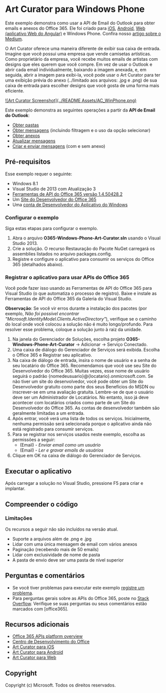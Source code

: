 # Art Curator para Windows Phone

Este exemplo demonstra como usar a API de Email do Outlook para obter emails e anexos do Office 365. Ele foi criado para [iOS](https://github.com/OfficeDev/O365-iOS-ArtCurator), [Android](https://github.com/OfficeDev/O365-Android-ArtCurator), [Web (aplicativo Web do Angular)](https://github.com/OfficeDev/O365-Angular-ArtCurator) e Windows Phone. Confira nosso [artigo sobre o Medium](https://medium.com/office-app-development).

O Art Curator oferece uma maneira diferente de exibir sua caixa de entrada. Imagine que você possui uma empresa que vende camisetas artísticas. Como proprietário da empresa, você recebe muitos emails de artistas com designs que eles querem que você compre. Em vez de usar o Outlook e abrir cada email individualmente, baixando a imagem anexada, e, em seguida, abrir a imagem para exibi-la, você pode usar o Art Curator para ter uma exibição prévia do anexo (../limitado aos arquivos: .jpg e .png) de sua caixa de entrada para escolher designs que você gosta de uma forma mais eficiente.

[![Art Curator Screenshot](../README Assets/AC_WinPhone.png)](https://youtu.be/4LOvkweDfhY "Click to see the sample in action.")

Este exemplo demonstra as seguintes operações a partir da **API de Email do Outlook**:
* [Obter pastas](https://msdn.microsoft.com/office/office365/APi/mail-rest-operations#GetFolders)
* [Obter mensagens](https://msdn.microsoft.com/office/office365/APi/mail-rest-operations#Getmessages) (incluindo filtragem e o uso da opção selecionar) 
* [Obter anexos](https://msdn.microsoft.com/office/office365/APi/mail-rest-operations#GetAttachments)
* [Atualizar mensagens](https://msdn.microsoft.com/office/office365/APi/mail-rest-operations#Updatemessages)
* [Criar e enviar mensagens](https://msdn.microsoft.com/office/office365/APi/mail-rest-operations#Sendmessages) (com e sem anexo) 

<a name="prerequisites"></a>
## Pré-requisitos

Esse exemplo requer o seguinte:  

  - Windows 8.1
  - Visual Studio de 2013 com Atualização 3
  - [Ferramentas de API do Office 365 versão 1.4.50428.2](http://aka.ms/k0534n)
  - Um [Site do Desenvolvedor do Office 365](http://aka.ms/ro9c62)
  - Uma [conta de Desenvolvedor do Aplicativo do Windows](https://appdev.microsoft.com/StorePortals/en-us/Account/signup/start)

### Configurar o exemplo

Siga estas etapas para configurar o exemplo.

   1. Abra o arquivo **O365-Windows-Phone-Art-Curator.sln** usando o Visual Studio 2013.
   2. Crie a solução. O recurso Restauração do Pacote NuGet carregará os assemblies listados no arquivo packages.config.
   3. Registre e configure o aplicativo para consumir os serviços do Office 365 (detalhados abaixo).

### Registrar o aplicativo para usar APIs do Office 365

Você pode fazer isso usando as Ferramentas de API do Office 365 para Visual Studio (o que automatiza o processo de registro). Baixe e instale as Ferramentas de API do Office 365 da Galeria do Visual Studio.

**Observação**: Se você vir erros durante a instalação dos pacotes (por exemplo, *Não foi possível encontrar "Microsoft.IdentityModel.Clients.ActiveDirectory"*), verifique se o caminho do local onde você colocou a solução não é muito longo/profundo. Para resolver esse problema, coloque a solução junto à raiz da unidade.

   1. Na janela do Gerenciador de Soluções, escolha projeto **O365-Windows-Phone-Art-Curator** -> Adicionar -> Serviço Conectado.
   2. Uma caixa de diálogo do Gerenciador de Serviços será exibida. Escolha o Office 365 e Registrar seu aplicativo.
   3. Na caixa de diálogo de entrada, insira o nome de usuário e a senha de seu locatário do Office 365. Recomendamos que você use seu Site do Desenvolvedor do Office 365. Muitas vezes, esse nome de usuário seguirá o padrão {nomedeusuario}@{locatario}.onmicrosoft.com. Se não tiver um site do desenvolvedor, você pode obter um Site do Desenvolvedor gratuito como parte dos seus Benefícios do MSDN ou inscrever-se em uma avaliação gratuita. Lembre-se de que o usuário deve ser um Administrador de Locatários. No entanto, isso já deve acontecer com locatários criados como parte de um Site do Desenvolvedor do Office 365. As contas de desenvolvedor também são geralmente limitadas a um entrada.
   4. Após entrar, você verá uma lista de todos os serviços. Inicialmente, nenhuma permissão será selecionada porque o aplicativo ainda não está registrado para consumir serviços. 
   5. Para se registrar nos serviços usados neste exemplo, escolha as permissões a seguir:  
      * (Email) - *Enviar email como um usuário*
      * (Email) - *Ler e gravar emails de usuários*
   6. Clique em OK na caixa de diálogo do Gerenciador de Serviços.

<a name="build"></a>
## Executar o aplicativo

Após carregar a solução no Visual Studio, pressione F5 para criar e implantar.

<a name="understand"></a>
## Compreender o código
   
### Limitações

Os recursos a seguir não são incluídos na versão atual.

* Suporte a arquivos além de .png e .jpg
* Lidar com uma única mensagem de email com vários anexos
* Paginação (recebendo mais de 50 emails)
* Lidar com exclusividade de nome de pasta
* A pasta de envio deve ser uma pasta de nível superior  

<a name="questions-and-comments"></a>
## Perguntas e comentários

- Se você tiver problemas para executar este exemplo [registre um problema](https://github.com/OfficeDev/O365-WinPhone-ArtCurator/issues).
- Para perguntas gerais sobre as APIs do Office 365, poste no [Stack Overflow](http://stackoverflow.com/). Verifique se suas perguntas ou seus comentários estão marcados com [office365].
  
<a name="additional-resources"></a>
## Recursos adicionais

* [Office 365 APIs platform overview](http://msdn.microsoft.com/office/office365/howto/platform-development-overview)
* [Centro de Desenvolvimento do Office](http://dev.office.com/)
* [Art Curator para iOS](https://github.com/OfficeDev/O365-iOS-ArtCurator)
* [Art Curator para Android](https://github.com/OfficeDev/O365-Android-ArtCurator)
* [Art Curator para Web](https://github.com/OfficeDev/O365-Angular-ArtCurator)

## Copyright

Copyright (c) Microsoft. Todos os direitos reservados.
 

